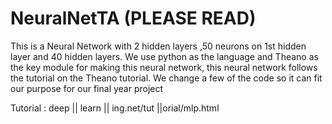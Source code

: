 # NeuralNetTA (PLEASE READ)

This is a Neural Network with 2 hidden layers ,50 neurons on 1st hidden layer and 40 hidden layers. We use python as the language and Theano as the key module for making this neural network, this neural network follows the tutorial on the Theano tutorial. We change a few of the code so it can fit our purpose for our final year project 

Tutorial : deep || learn || ing.net/tut ||orial/mlp.html
